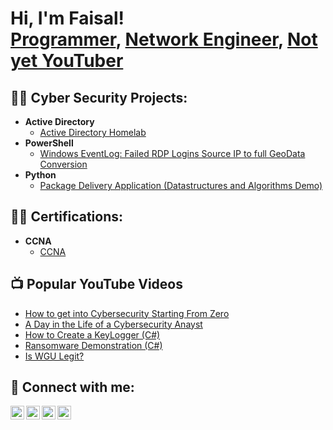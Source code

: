 <h1>Hi, I'm Faisal! <br/><a href="https://github.com/mfaisal">Programmer</a>, <a href="https://www.linkedin.com/in/mfaisal/"> Network Engineer</a>, <a href="https://www.youtube.com/c/mfaisal">Not yet YouTuber</a></h1>

<h2>👨‍💻 Cyber Security Projects:</h2>

- <b>Active Directory</b>
  - [Active Directory Homelab](https://github.com/Mod-Faisal/DiskSanitization)
- <b>PowerShell</b>
  - [Windows EventLog: Failed RDP Logins Source IP to full GeoData Conversion](https://github.com/mfaisal/Sentinel-Lab)
- <b>Python</b>
  - [Package Delivery Application (Datastructures and Algorithms Demo)](https://github.com/mfaisal/Package-Delivery-Pathfinding-Algorithm)

<h2>👨‍💻 Certifications:</h2>

- <b>CCNA</b>
  - [CCNA](https://github.com/mfaisal/Algorithms-Practice)

<h2>📺 Popular YouTube Videos</h2>

- [How to get into Cybersecurity Starting From Zero](https://www.youtube.com/watch?v=a83ASGn_V_s)
- [A Day in the Life of a Cybersecurity Anayst](https://www.youtube.com/watch?v=uHy3oM7NnoU)
- [How to Create a KeyLogger (C#)](https://www.youtube.com/watch?v=N-L9hklSlNk)
- [Ransomware Demonstration (C#)](https://www.youtube.com/watch?v=OfvdQeh79s0)
- [Is WGU Legit?](https://www.youtube.com/watch?v=E2MwRWxDBkA)

<h2> 🤳 Connect with me:</h2>

[<img align="left" alt="mfaisal | YouTube" width="22px" src="https://cdn.jsdelivr.net/npm/simple-icons@v3/icons/youtube.svg" />][youtube]
[<img align="left" alt="mfaisal | Twitter" width="22px" src="https://cdn.jsdelivr.net/npm/simple-icons@v3/icons/twitter.svg" />][twitter]
[<img align="left" alt="mfaisal | LinkedIn" width="22px" src="https://cdn.jsdelivr.net/npm/simple-icons@v3/icons/linkedin.svg" />][linkedin]
[<img align="left" alt="mfaisal | Instagram" width="22px" src="https://cdn.jsdelivr.net/npm/simple-icons@v3/icons/instagram.svg" />][instagram]

[twitter]: https://twitter.com/mfaisal
[youtube]: https://www.youtube.com/c/mfaisal
[instagram]: https://www.instagram.com/mfaisal/
[linkedin]: https://linkedin.com/in/mfaisal

<!--
**mfaisal/mfaisal** is a ✨ _special_ ✨ repository because its `README.md` (this file) appears on your GitHub profile.

Here are some ideas to get you started:

- 🔭 I’m currently working on ...
- 🌱 I’m currently learning ...
- 👯 I’m looking to collaborate on ...
- 🤔 I’m looking for help with ...
- 💬 Ask me about ...
- 📫 How to reach me: ...
- 😄 Pronouns: ...
- ⚡ Fun fact: ...
-->
